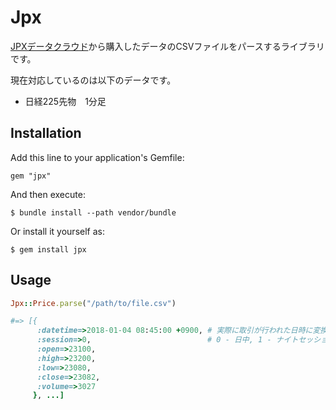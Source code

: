 # Jpx

[JPXデータクラウド](http://db-ec.jpx.co.jp/)から購入したデータのCSVファイルをパースするライブラリです。

現在対応しているのは以下のデータです。

- 日経225先物　1分足

## Installation

Add this line to your application's Gemfile:

    gem "jpx"

And then execute:

    $ bundle install --path vendor/bundle

Or install it yourself as:

    $ gem install jpx


## Usage

``` ruby
Jpx::Price.parse("/path/to/file.csv")

#=> [{
      :datetime=>2018-01-04 08:45:00 +0900, # 実際に取引が行われた日時に変換しています
      :session=>0,                          # 0 - 日中, 1 - ナイトセッション
      :open=>23100,
      :high=>23200,
      :low=>23080,
      :close=>23082,
      :volume=>3027
     }, ...]
```
